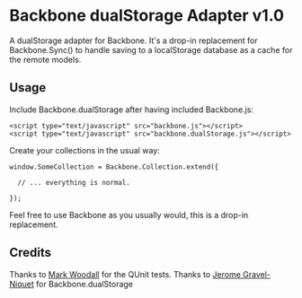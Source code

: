 # Backbone dualStorage Adapter v1.0

A dualStorage adapter for Backbone. It's a drop-in replacement for Backbone.Sync() to handle saving to a localStorage database as a cache for the remote models.

## Usage

Include Backbone.dualStorage after having included Backbone.js:

    <script type="text/javascript" src="backbone.js"></script>
    <script type="text/javascript" src="backbone.dualStorage.js"></script>

Create your collections in the usual way:

    window.SomeCollection = Backbone.Collection.extend({

      // ... everything is normal.

    });

Feel free to use Backbone as you usually would, this is a drop-in replacement.

## Credits

Thanks to [Mark Woodall](https://github.com/llad) for the QUnit tests.
Thanks to [Jerome Gravel-Niquet](https://github.com/jeromegn) for Backbone.dualStorage